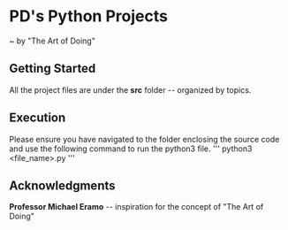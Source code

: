 # PD's Python Projects
~ by "The Art of Doing"

## Getting Started
All the project files are under the **src** folder -- organized by topics.

## Execution
Please ensure you have navigated to the folder enclosing the source code and use the following command to run the python3 file.
'''
python3 <file_name>.py
'''

## Acknowledgments
**Professor Michael Eramo** -- inspiration for the concept of "The Art of Doing"
